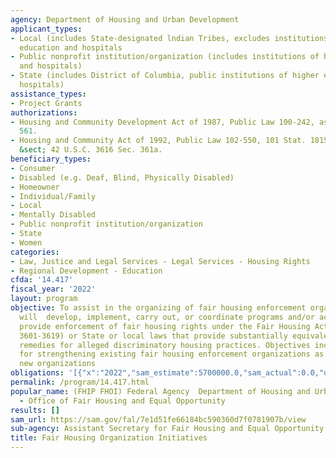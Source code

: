 ```yaml
---
agency: Department of Housing and Urban Development
applicant_types:
- Local (includes State-designated lndian Tribes, excludes institutions of higher
  education and hospitals
- Public nonprofit institution/organization (includes institutions of higher education
  and hospitals)
- State (includes District of Columbia, public institutions of higher education and
  hospitals)
assistance_types:
- Project Grants
authorizations:
- Housing and Community Development Act of 1987, Public Law 100-242, as amended, Section
  561.
- Housing and Community Act of 1992, Public Law 102-550, 101 Stat. 1815, Section 550.  U.S.C.
  &sect; 42 U.S.C. 3616 Sec. 361a.
beneficiary_types:
- Consumer
- Disabled (e.g. Deaf, Blind, Physically Disabled)
- Homeowner
- Individual/Family
- Local
- Mentally Disabled
- Public nonprofit institution/organization
- State
- Women
categories:
- Law, Justice and Legal Services - Legal Services - Housing Rights
- Regional Development - Education
cfda: '14.417'
fiscal_year: '2022'
layout: program
objective: To assist in the organizing of fair housing enforcement organizations that
  will  develop, implement, carry out, or coordinate programs and/or activities that
  provide enforcement of fair housing rights under the Fair Housing Act; (42 U.S.C.
  3601-3619) or State or local laws that provide substantially equivalent rights and
  remedies for alleged discriminatory housing practices. Objectives include provisions
  for strengthening existing fair housing enforcement organizations as well as establishing
  new organizations
obligations: '[{"x":"2022","sam_estimate":5700000.0,"sam_actual":0.0,"usa_spending_actual":12447762.87},{"x":"2023","sam_estimate":7400000.0,"sam_actual":0.0,"usa_spending_actual":9829341.0},{"x":"2024","sam_estimate":4000000.0,"sam_actual":0.0,"usa_spending_actual":0.0}]'
permalink: /program/14.417.html
popular_name: (FHIP FHOI) Federal Agency  Department of Housing and Urban Development
  - Office of Fair Housing and Equal Opportunity
results: []
sam_url: https://sam.gov/fal/7e1d51fe66184bc590360d7f0781907b/view
sub-agency: Assistant Secretary for Fair Housing and Equal Opportunity
title: Fair Housing Organization Initiatives
---
```

